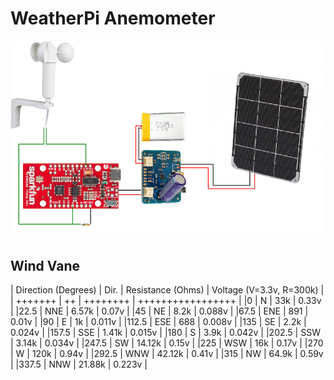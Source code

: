 # WeatherPi Anemometer


![](./images/anemometer_circuit.png)

## Wind Vane

| Direction (Degrees) | Dir. | Resistance (Ohms) | Voltage (V=3.3v, R=300k) |
| +++++++             | ++  | ++++++++          | +++++++++++++++++        |
|0                    | N   | 33k               |     0.33v                |
|22.5                 | NNE | 6.57k             |     0.07v                |
|45                   | NE  | 8.2k              |     0.088v               |
|67.5                 | ENE | 891               |     0.01v                |
|90                   | E   | 1k                |     0.011v               |
|112.5                | ESE | 688               |     0.008v               |
|135                  | SE  | 2.2k              |     0.024v               |
|157.5                | SSE | 1.41k             |     0.015v               |
|180                  | S   | 3.9k              |     0.042v               |
|202.5                | SSW | 3.14k             |     0.034v               |
|247.5                | SW  | 14.12k            |     0.15v                |
|225                  | WSW | 16k               |     0.17v                |
|270                  | W   | 120k              |     0.94v                |
|292.5                | WNW | 42.12k            |     0.41v                |
|315                  | NW  | 64.9k             |     0.59v                |
|337.5                | NNW | 21.88k            |     0.223v               |
